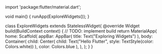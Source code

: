 import 'package:flutter/material.dart';

void main() {
  runApp(ExploreWidgets());
}

class ExploreWidgets extends StatelessWidget{
  @override
  Widget build(BuildContext context) {
    // TODO: implement build
    return MaterialApp(
      home: Scaffold(
        appBar: AppBar(
          title: Text("Exploring Widgets")
        ),
        body: Container(
          child: Center(
            child: Text("Hello Flutter", style: TextStyle(color: Colors.white))
          ),
          color: Colors.blue
        ),
      ),
    );
  }
}